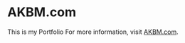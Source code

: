 # AKBM.com
This is my Portfolio
For more information, visit [AKBM.com](https://mrhonestman.github.io/AKBM.com/).
